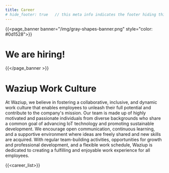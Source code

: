 ```yaml
---
title: Career
# hide_footer: true   // this meta info indicates the footer hiding thing.
---
```


{{<page_banner banner="/img/gray-shapes-banner.png" style="color: #0d1528">}}
# We are hiring!
{{</page_banner >}}

# Waziup Work Culture

At Waziup, we believe in fostering a collaborative, inclusive, and dynamic work culture that enables employees to unleash their full potential and contribute to the company's mission. Our team is made up of highly motivated and passionate individuals from diverse backgrounds who share a common goal of advancing IoT technology and promoting sustainable development. We encourage open communication, continuous learning, and a supportive environment where ideas are freely shared and new skills are acquired. With regular team-building activities, opportunities for growth and professional development, and a flexible work schedule, Waziup is dedicated to creating a fulfilling and enjoyable work experience for all employees.


<!-- # Open Positions -->

{{<career_list>}}